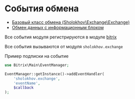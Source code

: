 # События обмена
- [Базовый класс обмена (Sholokhov\Exchange\Exchange)](https://github.com/sholokhov-daniil/exchange/blob/master/doc/events-exchange.md)
- [Обмен данных с информационным блоком](https://github.com/sholokhov-daniil/exchange/blob/v0.200/doc/events/iblock/main.md)

Все события модуля регистрируются в модуле [bitrix](https://dev.1c-bitrix.ru/api_d7/bitrix/main/EventManager/index.php)

Все события вызываются от модуля `sholokhov.exchange`

Пример подписки на событие

````php
use Bitrix\Main\EventManager;

EventManager::getInstance()->addEventHandler(
    'sholokhov.exchange',
    'eventName',
    $callback
);
````
